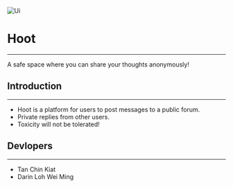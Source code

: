 ![Ui](public/background.jpg)

# Hoot

---

A safe space where you can share your thoughts anonymously!

## Introduction

---

- Hoot is a platform for users to post messages to a public forum.
- Private replies from other users.
- Toxicity will not be tolerated!

## Devlopers

---

- Tan Chin Kiat
- Darin Loh Wei Ming
